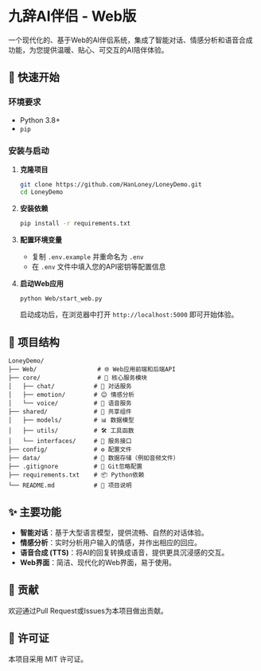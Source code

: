 # 九辞AI伴侣 - Web版

一个现代化的、基于Web的AI伴侣系统，集成了智能对话、情感分析和语音合成功能，为您提供温暖、贴心、可交互的AI陪伴体验。

## 🚀 快速开始

### 环境要求
- Python 3.8+
- `pip`

### 安装与启动

1. **克隆项目**
   ```bash
   git clone https://github.com/HanLoney/LoneyDemo.git
   cd LoneyDemo
   ```

2. **安装依赖**
   ```bash
   pip install -r requirements.txt
   ```

3. **配置环境变量**
   - 复制 `.env.example` 并重命名为 `.env`
   - 在 `.env` 文件中填入您的API密钥等配置信息

4. **启动Web应用**
   ```bash
   python Web/start_web.py
   ```
   启动成功后，在浏览器中打开 `http://localhost:5000` 即可开始体验。

## 📁 项目结构

```
LoneyDemo/
├── Web/                 # 🌐 Web应用前端和后端API
├── core/                # 🧠 核心服务模块
│   ├── chat/           # 💬 对话服务
│   ├── emotion/        # 😊 情感分析
│   └── voice/          # 🎵 语音服务
├── shared/             # 🔧 共享组件
│   ├── models/         # 📊 数据模型
│   ├── utils/          # 🛠️ 工具函数
│   └── interfaces/     # 🔌 服务接口
├── config/             # ⚙️ 配置文件
├── data/               # 📁 数据存储（例如音频文件）
├── .gitignore          # 🚫 Git忽略配置
├── requirements.txt    # 📦 Python依赖
└── README.md           # 📖 项目说明
```

## ✨ 主要功能

- **智能对话**：基于大型语言模型，提供流畅、自然的对话体验。
- **情感分析**：实时分析用户输入的情感，并作出相应的回应。
- **语音合成 (TTS)**：将AI的回复转换成语音，提供更具沉浸感的交互。
- **Web界面**：简洁、现代化的Web界面，易于使用。

## 🤝 贡献

欢迎通过Pull Request或Issues为本项目做出贡献。

## 📄 许可证

本项目采用 MIT 许可证。
